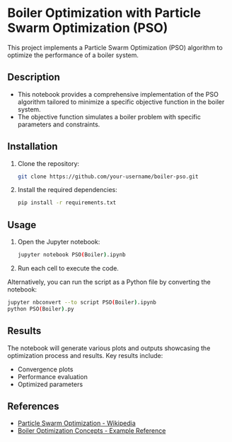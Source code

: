 
# Boiler Optimization with Particle Swarm Optimization (PSO)

This project implements a Particle Swarm Optimization (PSO) algorithm to optimize the performance of a boiler system.

## Description
- This notebook provides a comprehensive implementation of the PSO algorithm tailored to minimize a specific objective function in the boiler system.
- The objective function simulates a boiler problem with specific parameters and constraints.

## Installation

1. Clone the repository:
    ```bash
    git clone https://github.com/your-username/boiler-pso.git
    ```
2. Install the required dependencies:
    ```bash
    pip install -r requirements.txt
    ```

## Usage

1. Open the Jupyter notebook:
    ```bash
    jupyter notebook PSO(Boiler).ipynb
    ```
2. Run each cell to execute the code.

Alternatively, you can run the script as a Python file by converting the notebook:
```bash
jupyter nbconvert --to script PSO(Boiler).ipynb
python PSO(Boiler).py
```

## Results

The notebook will generate various plots and outputs showcasing the optimization process and results. Key results include:
- Convergence plots
- Performance evaluation
- Optimized parameters

## References

- [Particle Swarm Optimization - Wikipedia](https://en.wikipedia.org/wiki/Particle_swarm_optimization)
- [Boiler Optimization Concepts - Example Reference](https://example-reference-link.com)
